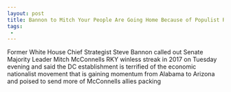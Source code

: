 ```yaml
---
layout: post
title: Bannon to Mitch Your People Are Going Home Because of Populist Revolt
tags:
 -
---
```

Former White House Chief Strategist Steve Bannon called out Senate Majority Leader Mitch McConnells RKY winless streak in 2017 on Tuesday evening and said the DC establishment is terrified of the economic nationalist movement that is gaining momentum from Alabama to Arizona and poised to send more of McConnells allies packing
